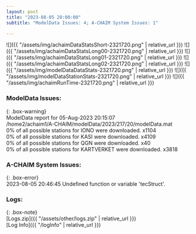 ```yaml
---
layout: post
title: "2023-08-05 20:00:00"
subtitle: "ModelData Issues: 4; A-CHAIM System Issues: 1"

---
```


![]({{ "/assets/img/achaimDataStatsShort-2321720.png" | relative_url }})
![]({{ "/assets/img/achaimDataStatsLong00-2321720.png" | relative_url }})
![]({{ "/assets/img/achaimDataStatsLong01-2321720.png" | relative_url }})
![]({{ "/assets/img/achaimDataStatsLong02-2321720.png" | relative_url }})
![]({{ "/assets/img/modelDataDataStats-2321720.png" | relative_url }})
![]({{ "/assets/img/modelDataStationStats-2321720.png" | relative_url }})
![]({{ "/assets/img/achaimRunTime-2321720.png" | relative_url }})


### ModelData Issues:  
  
{: .box-warning}  
 ModelData report for 05-Aug-2023 20:15:07   
 /home2/achaim1/A-CHAIM/modelData/2023/217/20/modelData.mat   
 0% of all possible stations for IONO were downloaded. x1104   
 0% of all possible stations for KASI were downloaded. x4109   
 0% of all possible stations for QGN were downloaded. x40   
 0% of all possible stations for KARTVERKET were downloaded. x3818   
  
### A-CHAIM System Issues:  
  
{: .box-error}  
2023-08-05 20:46:45 Undefined function or variable 'tecStruct'.  

### Logs:  
  
{: .box-note}  
[Logs.zip]({{ "/assets/other/logs.zip" | relative_url }})  
[Log Info]({{ "/logInfo" | relative_url }})  
